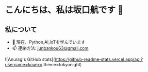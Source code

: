 # こんにちは、私は坂口航です 👋

## 私について
- 🌱 現在、Python,AI,IoTを学んでいます
- 📫 連絡方法: junbankou63@gmail.com

![Anurag's GitHub stats](https://github-readme-stats.vercel.app/api?username=kouexo theme=tokyonight)
